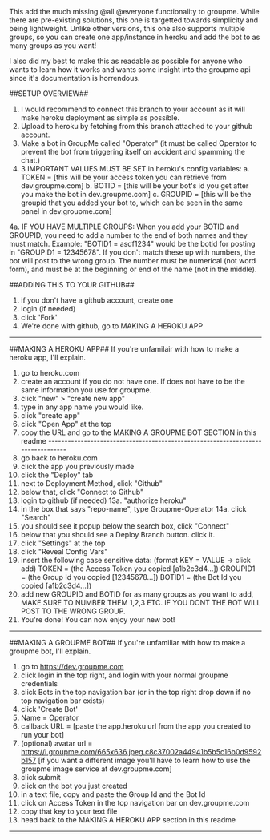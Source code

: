 This add the much missing @all @everyone functionality to groupme. While there are pre-existing solutions, this one is targetted towards simplicity and being lightweight. Unlike other versions, this one also supports multiple groups, so you can create one app/instance in heroku and add the bot to as many groups as you want!

I also did my best to make this as readable as possible for anyone who wants to learn how it works and wants some insight into the groupme api since it's documentation is horrendous.

##SETUP OVERVIEW##
1. I would recommend to connect this branch to your account as it will make heroku deployment as simple as possible.
2. Upload to heroku by fetching from this branch attached to your github account.
3. Make a bot in GroupMe called "Operator" (it must be called Operator to prevent the bot from triggering itself on accident and spamming the chat.)
4. 3 IMPORTANT VALUES MUST BE SET in heroku's config variables:
    a. TOKEN = [this will be your access token you can retrieve from dev.groupme.com]
    b. BOTID = [this will be your bot's id you get after you make the bot in dev.groupme.com]
    c. GROUPID = [this will be the groupid that you added your bot to, which can be seen in the same panel in dev.groupme.com]

4a. IF YOU HAVE MULTIPLE GROUPS: When you add your BOTID and GROUPID, you need to add a number to the end of both names and they must match. Example: "BOTID1 = asdf1234" would be the botid for posting in "GROUPID1 = 12345678". If you don't match these up with numbers, the bot will post to the wrong group. The number must be numerical (not word form), and must be at the beginning or end of the name (not in the middle).





##ADDING THIS TO YOUR GITHUB##
1. if you don't have a github account, create one
2. login (if needed)
3. click 'Fork'
4. We're done with github, go to MAKING A HEROKU APP
--------------------------------------------------------------------------------


##MAKING A HEROKU APP##
If you're unfamilair with how to make a heroku app, I'll explain.
1. go to heroku.com
2. create an account if you do not have one. If does not have to be the same information you use for groupme.
3. click "new" > "create new app"
4. type in any app name you would like.
5. click "create app"
6. click "Open App" at the top
7. copy the URL and go to the MAKING A GROUPME BOT SECTION in this readme
*--------------------------------------------------------------------------------*
8. go back to heroku.com
9. click the app you previously made
10. click the "Deploy" tab
11. next to Deployment Method, click "Github"
12. below that, click "Connect to Github"
13. login to github (if needed)
13a. "authorize heroku"
114. in the box that says "repo-name", type Groupme-Operator
14a. click "Search"
15. you should see it popup below the search box, click "Connect"
16. below that you should see a Deploy Branch button. click it.
17. click "Settings" at the top
18. click "Reveal Config Vars"
19. insert the following case sensitive data: (format KEY = VALUE -> click add)
    TOKEN = (the Access Token you copied [a1b2c3d4...])
    GROUPID1 = (the Group Id you copied [12345678...])
    BOTID1 = (the Bot Id you copied [a1b2c3d4...])
20. add new GROUPID and BOTID for as many groups as you want to add, MAKE SURE TO NUMBER THEM 1,2,3 ETC. IF YOU DONT THE BOT WILL POST TO THE WRONG GROUP.
21. You're done! You can now enjoy your new bot!
--------------------------------------------------------------------------------


##MAKING A GROUPME BOT##
If you're unfamiliar with how to make a groupme bot, I'll explain.
1. go to https://dev.groupme.com
2. click login in the top right, and login with your normal groupme credentials
3. click Bots in the top navigation bar (or in the top right drop down if no top navigation bar exists)
4. click 'Create Bot'
5. Name = Operator
6. callback URL = [paste the app.heroku url from the app you created to run your bot]
7. (optional) avatar url = https://i.groupme.com/665x636.jpeg.c8c37002a44941b5b5c16b0d9592b157 [if you want a different image you'll have to learn how to use the groupme image service at dev.groupme.com]
8. click submit
9. click on the bot you just created
10. in a text file, copy and paste the Group Id and the Bot Id
11. click on Access Token in the top navigation bar on dev.groupme.com
12. copy that key to your text file
13. head back to the MAKING A HEROKU APP section in this readme
--------------------------------------------------------------------------------